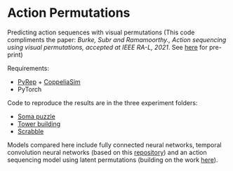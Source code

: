 # Action Permutations
Predicting action sequences with visual permutations (This code compliments the paper: *Burke, Subr and Ramamoorthy., Action sequencing using visual permutations, accepted at IEEE RA-L, 2021*. See [here](https://arxiv.org/abs/2008.01156) for pre-print)

Requirements:
- [PyRep](https://github.com/stepjam/PyRep) + [CoppeliaSim](https://www.coppeliarobotics.com/)
- PyTorch

Code to reproduce the results are in the three experiment folders:

- [Soma puzzle](./soma/)
- [Tower building](./tower/)
- [Scrabble](./scrabble/)

Models compared here include fully connected neural networks, temporal convolution neural networks (based on this [repository](https://github.com/locuslab/TCN)) and an action sequencing model using latent permutations (building on the work [here](https://github.com/HeddaCohenIndelman/Learning-Gumbel-Sinkhorn-Permutations-w-Pytorch)).
